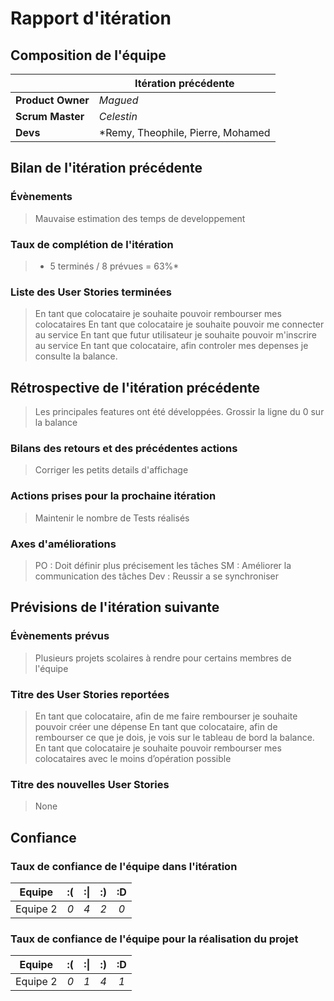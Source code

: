 # Rapport d'itération  

## Composition de l'équipe 
|  &nbsp;                 | Itération précédente     |
| -------------           |-------------             |
| **Product Owner**       | *Magued*                 |
| **Scrum Master**        | *Celestin*               |
| **Devs**		  | *Remy, Theophile, Pierre, Mohamed |

## Bilan de l'itération précédente  
### Évènements 
> Mauvaise estimation des temps de developpement


### Taux de complétion de l'itération  
> * 5 terminés / 8 prévues = 63%*

### Liste des User Stories terminées
> En tant que colocataire je souhaite pouvoir rembourser mes colocataires
> En tant que colocataire je souhaite pouvoir me connecter au service
> En tant que futur utilisateur je souhaite pouvoir m'inscrire au service
> En tant que colocataire, afin controler mes depenses je consulte la balance.

## Rétrospective de l'itération précédente
> Les principales features ont été développées.
> Grossir la ligne du 0 sur la balance

### Bilans des retours et des précédentes actions 
> Corriger les petits details d'affichage

### Actions prises pour la prochaine itération
> Maintenir le nombre de Tests réalisés


### Axes d'améliorations 
> PO : Doit définir plus précisement les tâches
> SM : Améliorer la communication des tâches
> Dev : Reussir a se synchroniser

## Prévisions de l'itération suivante  
### Évènements prévus  
> Plusieurs projets scolaires à rendre pour certains membres de l'équipe

### Titre des User Stories reportées  
> En tant que colocataire, afin de me faire rembourser je souhaite pouvoir créer une dépense
> En tant que colocataire, afin de rembourser ce que je dois, je vois sur le tableau de bord la balance.
> En tant que colocataire je souhaite pouvoir rembourser mes colocataires avec le moins d’opération possible

### Titre des nouvelles User Stories  
> None

## Confiance 
### Taux de confiance de l'équipe dans l'itération  


| Equipe  	| :( 	| :&#124; 	| :) 	| :D 	|
|:--------:	|:----:	|:----:	    |:----:	|:----:	|
| Equipe 2 	|  *0* 	|  *4* 	    |  *2* 	|  *0* 	|

### Taux de confiance de l'équipe pour la réalisation du projet 

| Equipe  	| :( 	| :&#124; 	| :) 	| :D 	|
|:--------:	|:----:	|:----:	    |:----:	|:----:	|
| Equipe 2 	|  *0* 	|  *1* 	    |  *4* 	|  *1* 	|

 